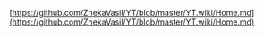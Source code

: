 [https://github.com/ZhekaVasil/YT/blob/master/YT.wiki/Home.md](https://github.com/ZhekaVasil/YT/blob/master/YT.wiki/Home.md)
